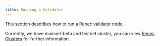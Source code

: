 ```yaml
---
title: Running a Validator
---
```


This section describes how to run a Renec validator node.

Currently, we have mainnet-beta and testnet cluster, you can view [Renec Clusters](clusters.md) for further information.